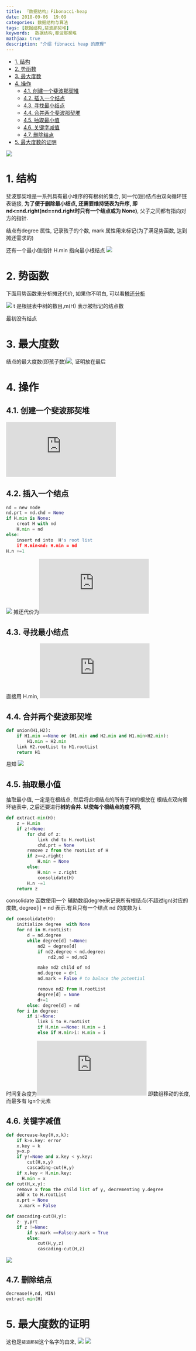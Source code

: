 ```yaml
---
title: 『数据结构』Fibonacci-heap
date: 2018-09-06  19:09
categories: 数据结构与算法
tags: [数据结构,斐波那契堆]
keywords:  数据结构,斐波那契堆
mathjax: true
description: "介绍 fibnacci heap 的原理"
---
```


<!-- TOC -->

- [1. 结构](#1-结构)
- [2. 势函数](#2-势函数)
- [3. 最大度数](#3-最大度数)
- [4. 操作](#4-操作)
    - [4.1. 创建一个斐波那契堆](#41-创建一个斐波那契堆)
    - [4.2. 插入一个结点](#42-插入一个结点)
    - [4.3. 寻找最小结点](#43-寻找最小结点)
    - [4.4. 合并两个斐波那契堆](#44-合并两个斐波那契堆)
    - [4.5. 抽取最小值](#45-抽取最小值)
    - [4.6. 关键字减值](#46-关键字减值)
    - [4.7. 删除结点](#47-删除结点)
- [5. 最大度数的证明](#5-最大度数的证明)

<!-- /TOC -->

![](https://upload-images.jianshu.io/upload_images/7130568-22531846a72b0d83.png?imageMogr2/auto-orient/strip%7CimageView2/2/w/1240)

<a id="markdown-1-结构" name="1-结构"></a>
# 1. 结构
斐波那契堆是一系列具有最小堆序的有根树的集合, 同一代(层)结点由双向循环链表链接, **为了便于删除最小结点, 还需要维持链表为升序, 即nd<=nd.right(nd==nd.right时只有一个结点或为 None)**, 父子之间都有指向对方的指针.

结点有degree 属性, 记录孩子的个数, mark 属性用来标记(为了满足势函数, 达到摊还需求的)

还有一个最小值指针 H.min 指向最小根结点
![](https://upload-images.jianshu.io/upload_images/7130568-d4e8a85754fdbc14.png?imageMogr2/auto-orient/strip%7CimageView2/2/w/1240)

<a id="markdown-2-势函数" name="2-势函数"></a>
# 2. 势函数
下面用势函数来分析摊还代价, 如果你不明白, 可以看[摊还分析](https://www.jianshu.com/p/052fbe9d92a4)

![](https://latex.codecogs.com/gif.latex?\Phi(H)&space;=&space;t(H)&space;+&space;2m(h))
t 是根链表中树的数目,m(H) 表示被标记的结点数

最初没有结点
<a id="markdown-3-最大度数" name="3-最大度数"></a>
# 3. 最大度数
结点的最大度数(即孩子数)![](https://latex.codecogs.com/gif.latex?D(n)\leqslant&space;\lfloor&space;lgn&space;\rfloor), 证明放在最后
<a id="markdown-4-操作" name="4-操作"></a>
# 4. 操作
<a id="markdown-41-创建一个斐波那契堆" name="41-创建一个斐波那契堆"></a>
## 4.1. 创建一个斐波那契堆
![](https://latex.codecogs.com/gif.latex?O(1))
<a id="markdown-42-插入一个结点" name="42-插入一个结点"></a>
## 4.2. 插入一个结点
```python
nd = new node
nd.prt = nd.chd = None
if H.min is None:
    creat H with nd
    H.min = nd
else:
    insert nd into  H's root list
    if H.min<nd: H.min = nd
H.n +=1
```
![](https://latex.codecogs.com/gif.latex?&space;\Delta&space;\Phi&space;=&space;\Delta&space;t(H)&space;+&space;2\Delta&space;m(H)&space;=&space;1+0&space;=&space;1&space;)
摊还代价为![](https://latex.codecogs.com/gif.latex?O(1))
<a id="markdown-43-寻找最小结点" name="43-寻找最小结点"></a>
## 4.3. 寻找最小结点
直接用 H.min, ![](https://latex.codecogs.com/gif.latex?O(1))
<a id="markdown-44-合并两个斐波那契堆" name="44-合并两个斐波那契堆"></a>
## 4.4. 合并两个斐波那契堆
```python
def union(H1,H2):
    if H1.min ==None or (H1.min and H2.min and H1.min>H2.min):
        H1.min = H2.min
    link H2.rootList to H1.rootList 
    return H1
```
易知 ![](https://latex.codecogs.com/gif.latex?\Delta&space;\Phi&space;=&space;0)
<a id="markdown-45-抽取最小值" name="45-抽取最小值"></a>
## 4.5. 抽取最小值
抽取最小值, 一定是在根结点, 然后将此根结点的所有子树的根放在 根结点双向循环链表中, 之后还要进行**树的合并. 以使每个根结点的度不同,**
```python
def extract-min(H):
    z = H.min
    if z!=None:
        for chd of z:
            link chd to H.rootList
            chd.prt = None
        remove z from the rootList of H
        if z==z.right:
            H.min = None
        else:
            H.min = z.right
            consolidate(H)
        H.n -=1
    return z
```
consolidate 函数使用一个 辅助数组degree来记录所有根结点(不超过lgn)对应的度数, degree[i] = nd 表示.有且只有一个结点 nd 的度数为 i.
```python
def consolidate(H):
    initialize degree  with None
    for nd in H.rootList:
        d = nd.degree
        while degree[d] !=None:
            nd2 = degree[d]
            if nd2.degree < nd.degree:
                nd2,nd = nd,nd2

            make nd2 child of nd  
            nd.degree = d+1
            nd.mark = False # to balace the potential 

            remove nd2 from H.rootList
            degree[d] = None
            d+=1
        else: degree[d] = nd
    for i in degree:
        if i!=None: 
            link i to H.rootList
            if H.min ==None: H.min = i
            else if H.min>i: H.min = i
```
时间复杂度为![](https://latex.codecogs.com/gif.latex?O(lgn)) 即数组移动的长度, 而最多有 lgn个元素

<a id="markdown-46-关键字减值" name="46-关键字减值"></a>
## 4.6. 关键字减值
```python
def decrease-key(H,x,k):
    if k>x.key: error 
    x.key = k
    y=x.p
    if y!=None and x.key < y.key:
        cut(H,x,y)
        cascading-cut(H,y)
    if x.key < H.min.key:
      H.min = x
def cut(H,x,y):
    remove x from the child list of y, decrementing y.degree
    add x to H.rootList
    x.prt = None
     x.mark = False

def cascading-cut(H,y):
    z- y,prt
    if z !=None:
        if y.mark ==False:y.mark = True
        else:
            cut(H,y,z)
            cascading-cut(H,z)
```
![](https://upload-images.jianshu.io/upload_images/7130568-0a29221f8a1fbfbb.png?imageMogr2/auto-orient/strip%7CimageView2/2/w/1240)

<a id="markdown-47-删除结点" name="47-删除结点"></a>
## 4.7. 删除结点
```python
decrease(H,nd, MIN)
extract-min(H)
```

<a id="markdown-5-最大度数的证明" name="5-最大度数的证明"></a>
# 5. 最大度数的证明
这也是`斐波那契`这个名字的由来,
![](https://latex.codecogs.com/gif.latex?D(n)\leqslant&space;\lfloor&space;lgn&space;\rfloor)
![](https://upload-images.jianshu.io/upload_images/7130568-c9e0cd3be4e98c4b.png?imageMogr2/auto-orient/strip%7CimageView2/2/w/1240)
